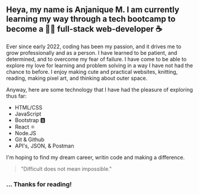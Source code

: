 ## Heya, my name is Anjanique M. I am currently learning my way through a tech bootcamp to become a 👩‍💻 full-stack web-developer ☕️

Ever since early 2022, coding has been my passion, and it drives me to grow professionally and as a person. I have learned to be patient, and determined, 
and to overcome my fear of failure. I have come to be able to explore my love for learning and problem solving in a way I have not had the chance to before. I enjoy
making cute and practical websites, knitting, reading, making pixel art, and thinking about outer space.

Anyway, here are some technology that I have had the pleasure of exploring thus far:

- HTML/CSS
- JavaScript
- Bootstrap 🅱️
- React ⚛️
- Node.JS
- Git & Github
- API's, JSON, & Postman             

I'm hoping to find my dream career, writin code and making a difference. 

> "Difficult does not mean impossible."

### ... Thanks for reading!

<!-- 
- [] add my favorite projects/links that i want people to checkout

-->
